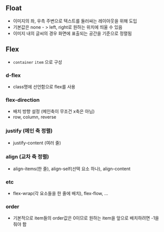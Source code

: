 ## Float

- 이미지의 좌, 우측 주변으로 텍스트를 둘러싸는 레이아웃을 위해 도입
- 기본값은 none - > left, right로 원하는 위치에 띄울 수 있음
- 이미지 내의 글씨의 경우 화면에 표출되는 공간을 기준으로 정렬됨



## Flex

- `container`    `item` 으로 구성

### d-flex

- class명에 선언함으로 flex를 사용



### flex-direction

- 배치 방향 설정 (메인축이 무조건 x축은 아님)
- row, column, reverse



### justify (메인 축 정렬)

- justify-content (여러 줄)



### align (교차 축 정렬)

- align-items(한 줄), align-self(선택 요소 하나), align-content



### etc

- flex-wrap(각 요소들을 한 줄에 배치), flex-flow, ...



### order

- 기본적으로 item들의 order값은 0이므로 원하는 item을 앞으로 배치하려면 -1을 줘야 함